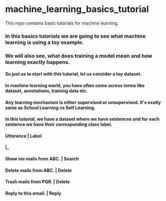 # machine_learning_basics_tutorial
This repo contains basic tutorials for machine learning.

### In this basics tutorials we are going to see what machine learning is using a toy example.
### We will also see, what does training a model mean and how learning exactly happens.

#### So just as to start with this tutorial, let us consider a toy dataset.
#### In machine learning world, you have often come across terms like dataset, annotations, training data etc.
#### Any learning mechanism is either supervised or unsupervised. It's exatly same as **School Learning vs Self Learning**.
#### In this tutorial, we have a dataset where we have sentences and for each sentence we have their corresponding class label.
#### Utterance | Label
#### __________|___________
#### Show me mails from ABC. | Search
#### Delete mails from ABC.  | Delete
#### Trash mails from PQR.   | Delete
#### Reply to this email.    | Reply
